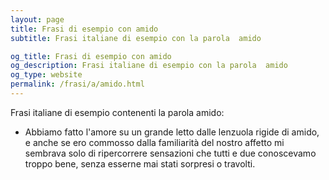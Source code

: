 ```yaml
---
layout: page
title: Frasi di esempio con amido 
subtitle: Frasi italiane di esempio con la parola  amido

og_title: Frasi di esempio con amido 
og_description: Frasi italiane di esempio con la parola  amido
og_type: website
permalink: /frasi/a/amido.html
---
```


Frasi italiane di esempio contenenti la parola amido:


- Abbiamo fatto l'amore su un grande letto dalle lenzuola rigide di amido, e anche se ero commosso dalla familiarità del nostro affetto mi sembrava solo di ripercorrere sensazioni che tutti e due conoscevamo troppo bene, senza esserne mai stati sorpresi o travolti.
